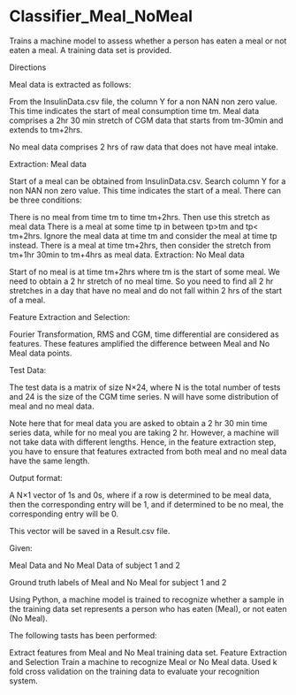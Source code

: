 # Classifier_Meal_NoMeal
Trains a machine model to assess whether a person has eaten a meal or not eaten a meal.  A training data set is provided. 

Directions

Meal data is extracted as follows:

From the InsulinData.csv file, the column Y for a non NAN non zero value. This time indicates the start of meal consumption time tm. Meal data comprises a 2hr 30 min stretch of CGM data that starts from tm-30min and extends to tm+2hrs. 

No meal data comprises 2 hrs of raw data that does not have meal intake. 

Extraction: Meal data 

Start of a meal can be obtained from InsulinData.csv. Search column Y for a non NAN non zero value. This time indicates the start of a meal. There can be three conditions:

There is no meal from time tm to time tm+2hrs. Then use this stretch as meal data
There is a meal at some time tp in between tp>tm and tp< tm+2hrs. Ignore the meal data at time tm and consider the meal at time tp instead. 
There is a meal at time tm+2hrs, then consider the stretch from tm+1hr 30min to tm+4hrs as meal data.
Extraction: No Meal data

Start of no meal is at time tm+2hrs where tm is the start of some meal. We need to obtain a 2 hr stretch of no meal time. So you need to find all 2 hr stretches in a day that have no meal and do not fall within 2 hrs of the start of a meal. 

Feature Extraction and Selection:

Fourier Transformation, RMS and CGM, time differential are considered as features. These features amplified the difference between Meal and No Meal data points.

Test Data:

The test data is a matrix of size N×24, where N is the total number of tests and 24 is the size of the CGM time series. N will have some distribution of meal and no meal data. 

Note here that for meal data you are asked to obtain a 2 hr 30 min time series data, while for no meal you are taking 2 hr. However, a machine will not take data with different lengths. Hence, in the feature extraction step, you have to ensure that features extracted from both meal and no meal data have the same length. 

Output format:

A N×1 vector of 1s and 0s, where if a row is determined to be meal data, then the corresponding entry will be 1, and if determined to be no meal, 
the corresponding entry will be 0.

This vector will be saved in a Result.csv file. 

Given: 	

Meal Data and No Meal Data of subject 1 and 2

Ground truth labels of Meal and No Meal for subject 1 and 2	 

Using Python, a machine model is trained to recognize whether a sample in the training data set represents a person who has eaten (Meal), or not eaten (No Meal). 

The following tasts has been performed:

Extract features from Meal and No Meal training data set. 
Feature Extraction and Selection
Train a machine to recognize Meal or No Meal data.
Used k fold cross validation on the training data to evaluate your recognition system.
 
